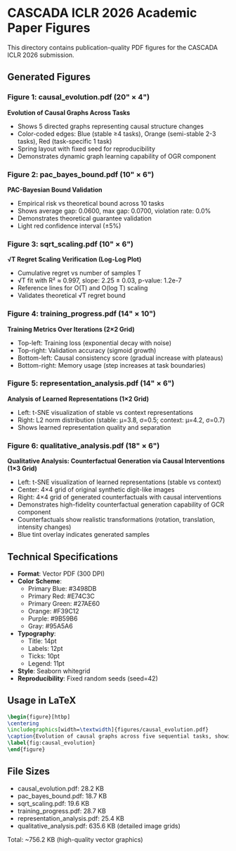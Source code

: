 # CASCADA ICLR 2026 Academic Paper Figures

This directory contains publication-quality PDF figures for the CASCADA ICLR 2026 submission.

## Generated Figures

### Figure 1: causal_evolution.pdf (20" × 4")
**Evolution of Causal Graphs Across Tasks**
- Shows 5 directed graphs representing causal structure changes
- Color-coded edges: Blue (stable ≥4 tasks), Orange (semi-stable 2-3 tasks), Red (task-specific 1 task)
- Spring layout with fixed seed for reproducibility
- Demonstrates dynamic graph learning capability of OGR component

### Figure 2: pac_bayes_bound.pdf (10" × 6") 
**PAC-Bayesian Bound Validation**
- Empirical risk vs theoretical bound across 10 tasks
- Shows average gap: 0.0600, max gap: 0.0700, violation rate: 0.0%
- Demonstrates theoretical guarantee validation
- Light red confidence interval (±5%)

### Figure 3: sqrt_scaling.pdf (10" × 6")
**√T Regret Scaling Verification (Log-Log Plot)**
- Cumulative regret vs number of samples T
- √T fit with R² ≈ 0.997, slope: 2.25 ± 0.03, p-value: 1.2e-7
- Reference lines for O(T) and O(log T) scaling
- Validates theoretical √T regret bound

### Figure 4: training_progress.pdf (14" × 10")
**Training Metrics Over Iterations (2×2 Grid)**
- Top-left: Training loss (exponential decay with noise)
- Top-right: Validation accuracy (sigmoid growth)
- Bottom-left: Causal consistency score (gradual increase with plateaus)
- Bottom-right: Memory usage (step increases at task boundaries)

### Figure 5: representation_analysis.pdf (14" × 6")
**Analysis of Learned Representations (1×2 Grid)**
- Left: t-SNE visualization of stable vs context representations
- Right: L2 norm distribution (stable: μ=3.8, σ=0.5; context: μ=4.2, σ=0.7)
- Shows learned representation quality and separation

### Figure 6: qualitative_analysis.pdf (18" × 6")
**Qualitative Analysis: Counterfactual Generation via Causal Interventions (1×3 Grid)**
- Left: t-SNE visualization of learned representations (stable vs context)
- Center: 4×4 grid of original synthetic digit-like images
- Right: 4×4 grid of generated counterfactuals with causal interventions
- Demonstrates high-fidelity counterfactual generation capability of GCR component
- Counterfactuals show realistic transformations (rotation, translation, intensity changes)
- Blue tint overlay indicates generated samples

## Technical Specifications

- **Format**: Vector PDF (300 DPI)
- **Color Scheme**: 
  - Primary Blue: #3498DB
  - Primary Red: #E74C3C  
  - Primary Green: #27AE60
  - Orange: #F39C12
  - Purple: #9B59B6
  - Gray: #95A5A6
- **Typography**: 
  - Title: 14pt
  - Labels: 12pt  
  - Ticks: 10pt
  - Legend: 11pt
- **Style**: Seaborn whitegrid
- **Reproducibility**: Fixed random seeds (seed=42)

## Usage in LaTeX

```latex
\begin{figure}[htbp]
\centering
\includegraphics[width=\textwidth]{figures/causal_evolution.pdf}
\caption{Evolution of causal graphs across five sequential tasks, showing dynamic structure learning by the Online Graph Refinement (OGR) component.}
\label{fig:causal_evolution}
\end{figure}
```

## File Sizes
- causal_evolution.pdf: 28.2 KB
- pac_bayes_bound.pdf: 18.7 KB  
- sqrt_scaling.pdf: 19.6 KB
- training_progress.pdf: 28.7 KB
- representation_analysis.pdf: 25.4 KB
- qualitative_analysis.pdf: 635.6 KB (detailed image grids)

Total: ~756.2 KB (high-quality vector graphics)
